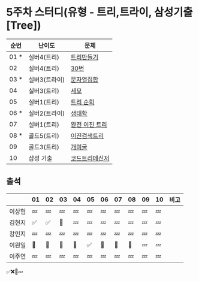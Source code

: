 # 5주차 스터디(유형 - 트리,트라이, 삼성기출[Tree])
|순번|난이도|문제|
|------|----|---|
|01 *|실버4(트리) |[트리만들기](https://www.acmicpc.net/problem/14244)|
|02 |실버4(트리) |[30번](https://www.acmicpc.net/problem/13116)|
|03 *|실버3(트라이) |[문자열집합](https://www.acmicpc.net/problem/14425)|
|04 |실버3(트리) |[세모](https://www.acmicpc.net/problem/27966)|
|05 |실버1(트리) |[트리 순회](https://www.acmicpc.net/problem/1991)|
|06 *|실버2(트라이) |[생태학](https://www.acmicpc.net/problem/4358)|
|07 |실버1(트리) |[완전 이진 트리](https://www.acmicpc.net/problem/9934)|
|08 *|골드5(트리) |[이진검색트리](https://www.acmicpc.net/problem/5639)|
|09  |골드3(트리) |[개미굴](https://www.acmicpc.net/problem/14725)|
|10  |삼성 기출  |[코드트리메신저](https://www.codetree.ai/training-field/frequent-problems/problems/codetree-messenger/description?page=1&pageSize=20)|

## 출석

|      |01|02|03|04|05|06|07|08|09|10|비고|
|------|--|--|--|--|--|--|--|--|--|--|:--|
|이상협  |💤|💤|💤|💤|💤|💤|💤|💤|💤|💤|   | 
|김현지  |✅|✅|🥺|💤|💤|💤|💤|💤|💤|💤|   | 
|강민지  |💤|💤|💤|💤|💤|💤|💤|💤|💤|💤|   | 
|이원일  |🥺|🥺|🥺|🥺|✅|🥺|🥺|🥺|💤|💤|   | 
|이주연  |💤|💤|💤|💤|💤|💤|💤|💤|💤|💤|   |

✅❌🥺💤
